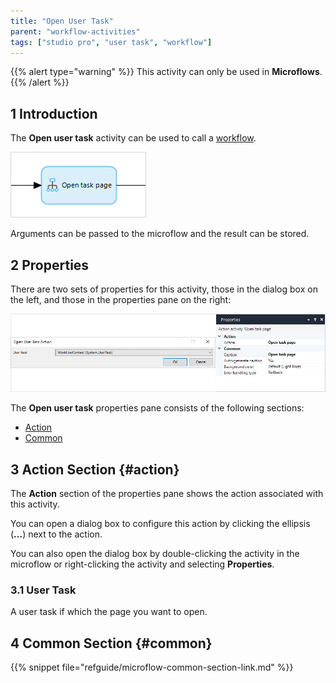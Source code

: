```yaml
---
title: "Open User Task"
parent: "workflow-activities"
tags: ["studio pro", "user task", "workflow"]
---
```


{{% alert type="warning" %}}
This activity can only be used in **Microflows**.
{{% /alert %}}

## 1 Introduction

The **Open user task** activity can be used to call a [workflow](workflows). 

![Open User Task](attachments/open-user-task/open-user-task.jpg)

Arguments can be passed to the microflow and the result can be stored.

## 2 Properties

There are two sets of properties for this activity, those in the dialog box on the left, and those in the properties pane on the right:

![Open User Task Properties](attachments/open-user-task/open-user-task=properties.jpg)

The **Open user task** properties pane consists of the following sections:

* [Action](#action)
* [Common](#common)

## 3 Action Section {#action}

The **Action** section of the properties pane shows the action associated with this activity.

You can open a dialog box to configure this action by clicking the ellipsis (**…**) next to the action.

You can also open the dialog box by double-clicking the activity in the microflow or right-clicking the activity and selecting **Properties**.

### 3.1 User Task

A user task if which the page you want to open.

## 4 Common Section {#common}

{{% snippet file="refguide/microflow-common-section-link.md" %}}